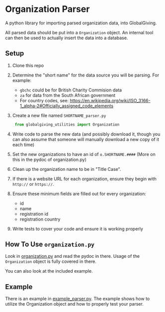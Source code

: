 # Organization Parser

A python library for importing parsed organization data, into GlobalGiving.

All parsed data should be put into a `Organization` object.  An internal tool can then be used to actually insert the data into a database.

## Setup

1. Clone this repo
1. Determine the "short name" for the data source you will be parsing.  For example:
    * `gbchc` could be for British Charity Commision data
    * `za` for data from the South African government
    * For country codes, see: https://en.wikipedia.org/wiki/ISO_3166-1_alpha-2#Officially_assigned_code_elements
1. Create a new file named `SHORTNAME_parser.py`

   ```python
    from globalgiving_utilities import Organization
    ```
1. Write code to parse the new data (and possibly download it, though you can also assume that someone will manually download a new copy of it each time)
1. Set the new organizations to have an id of `o.SHORTNAME.####` (More on this in the pydoc of organization.py)
1. Clean up the organization name to be in "Title Case".
1. If there is a website URL for each organization, ensure they begin with `http://` or `https://`.
1. Ensure these minimum fields are filled out for every organization:
    * id
    * name
    * registration id
    * registration country
1. Write tests to cover your code and ensure it is working properly

## How To Use `organization.py`

Look in [organization.py](globalgiving_utilities/organization.py) and read the pydoc in there.  Usage of the `Organization` object is fully covered in there.

You can also look at the included example.

## Example

There is an example in [example_parser.py](example_parser.py).  The example shows how to utilize the Organization object and how to properly test your parser.